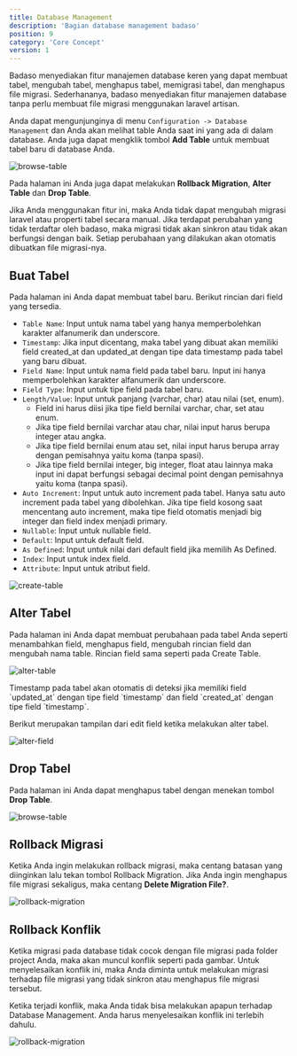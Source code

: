 ```yaml
---
title: Database Management
description: 'Bagian database management badaso'
position: 9
category: 'Core Concept'
version: 1
---
```


Badaso menyediakan fitur manajemen database keren yang dapat membuat tabel, mengubah tabel, menghapus tabel, memigrasi tabel, dan menghapus file migrasi. Sederhananya, badaso menyediakan fitur manajemen database tanpa perlu membuat file migrasi menggunakan laravel artisan.

Anda dapat mengunjunginya di menu `Configuration -> Database Management` dan Anda akan melihat table Anda saat ini yang ada di dalam database. Anda juga dapat mengklik tombol **Add Table** untuk membuat tabel baru di database Anda.

![browse-table](/core-concept/database-management/browse-table.jpeg)

Pada halaman ini Anda juga dapat melakukan **Rollback Migration**, **Alter Table** dan **Drop Table**.

<alert type="warning">
Jika Anda menggunakan fitur ini, maka Anda tidak dapat mengubah migrasi laravel atau properti tabel secara manual. Jika terdapat perubahan yang tidak terdaftar oleh badaso, maka migrasi tidak akan sinkron atau tidak akan berfungsi dengan baik.
</alert>

<alert>
Setiap perubahaan yang dilakukan akan otomatis dibuatkan file migrasi-nya.
</alert>

## Buat Tabel

Pada halaman ini Anda dapat membuat tabel baru. Berikut rincian dari field yang tersedia.

* `Table Name`: Input untuk nama tabel yang hanya memperbolehkan karakter alfanumerik dan underscore.
* `Timestamp`: Jika input dicentang, maka tabel yang dibuat akan memiliki field created_at dan updated_at dengan tipe data timestamp pada tabel yang baru dibuat.
* `Field Name`: Input untuk nama field pada tabel baru. Input ini hanya memperbolehkan karakter alfanumerik dan underscore.
* `Field Type`: Input untuk tipe field pada tabel baru.
* `Length/Value`: Input untuk panjang (varchar, char) atau nilai (set, enum). 
  * Field ini harus diisi jika tipe field bernilai varchar, char, set atau enum.
  * Jika tipe field bernilai varchar atau char, nilai input harus berupa integer atau angka.
  * Jika tipe field bernilai enum atau set, nilai input harus berupa array dengan pemisahnya yaitu koma (tanpa spasi).
  * Jika tipe field bernilai integer, big integer, float atau lainnya maka input ini dapat berfungsi sebagai decimal point dengan pemisahnya yaitu koma (tanpa spasi).
* `Auto Increment`: Input untuk auto increment pada tabel. Hanya satu auto increment pada tabel yang dibolehkan. Jika tipe field kosong saat mencentang auto increment, maka tipe field otomatis menjadi big integer dan field index menjadi primary.
* `Nullable`: Input untuk nullable field.
* `Default`: Input untuk default field.
* `As Defined`: Input untuk nilai dari default field jika memilih As Defined.
* `Index`: Input untuk index field.
* `Attribute`: Input untuk atribut field.

![create-table](/core-concept/database-management/add-table.png)

## Alter Tabel

Pada halaman ini Anda dapat membuat perubahaan pada tabel Anda seperti menambahkan field, menghapus field, mengubah rincian field dan mengubah nama table. Rincian field sama seperti pada Create Table.

![alter-table](/core-concept/database-management/alter-table.png)

<alert>
Timestamp pada tabel akan otomatis di deteksi jika memiliki field `updated_at` dengan tipe field `timestamp` dan field `created_at` dengan tipe field `timestamp`.
</alert>

Berikut merupakan tampilan dari edit field ketika melakukan alter tabel.

![alter-field](/core-concept/database-management/edit-field.png)

## Drop Tabel

Pada halaman ini Anda dapat menghapus tabel dengan menekan tombol **Drop Table**.

![browse-table](/core-concept/database-management/browse-table.jpeg)

## Rollback Migrasi

Ketika Anda ingin melakukan rollback migrasi, maka centang batasan yang diinginkan lalu tekan tombol Rollback Migration. Jika Anda ingin menghapus file migrasi sekaligus, maka centang **Delete Migration File?**.

![rollback-migration](/core-concept/database-management/rollback-migration.png)

## Rollback Konflik

Ketika migrasi pada database tidak cocok dengan file migrasi pada folder project Anda, maka akan muncul konflik seperti pada gambar. Untuk menyelesaikan konflik ini, maka Anda diminta untuk melakukan migrasi terhadap file migrasi yang tidak sinkron atau menghapus file migrasi tersebut.

<alert type="warning">
Ketika terjadi konflik, maka Anda tidak bisa melakukan apapun terhadap Database Management. Anda harus menyelesaikan konflik ini terlebih dahulu.
</alert>

![rollback-migration](/core-concept/database-management/rollback-conflict.png)
